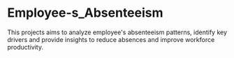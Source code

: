 # Employee-s_Absenteeism
This projects aims to analyze employee's absenteeism patterns, identify key drivers and provide insights to reduce absences and improve workforce productivity.
